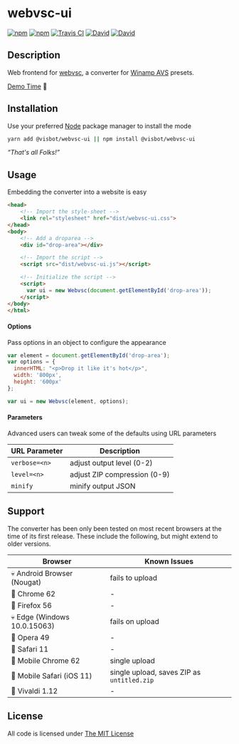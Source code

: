 # webvsc-ui

[![npm](https://img.shields.io/npm/l/@visbot/webvsc-ui.svg?style=flat-square)](https://www.npmjs.org/package/@visbot/webvsc-ui)
[![npm](https://img.shields.io/npm/v/@visbot/webvsc-ui.svg?style=flat-square)](https://www.npmjs.org/package/@visbot/webvsc-ui)
[![Travis CI](https://img.shields.io/travis/idleberg/webvsc-ui/gh-pages.svg?style=flat-square)](https://travis-ci.org/idleberg/webvsc-ui)
[![David](https://img.shields.io/david/idleberg/webvsc-ui.svg?style=flat-square)](https://david-dm.org/idleberg/webvsc-ui)
[![David](https://img.shields.io/david/dev/idleberg/webvsc-ui.svg?style=flat-square)](https://david-dm.org/idleberg/webvsc-ui?type=dev)

## Description

Web frontend for [webvsc](https://www.npmjs.com/package/@visbot/webvsc), a converter for [Winamp AVS](http://www.wikiwand.com/en/Advanced_Visualization_Studio) presets.

[Demo Time](https://idleberg.github.io/webvsc-ui/) 🙌

## Installation

Use your preferred [Node](https://nodejs.org) package manager to install the mode

```sh
yarn add @visbot/webvsc-ui || npm install @visbot/webvsc-ui
```

*“That's all Folks!”*

## Usage

Embedding the converter into a website is easy

```html
<head>
    <!-- Import the style-sheet -->
    <link rel="stylesheet" href="dist/webvsc-ui.css">
</head>
<body>
    <!-- Add a droparea -->
    <div id="drop-area"></div>

    <!-- Import the script -->
    <script src="dist/webvsc-ui.js"></script>

    <!-- Initialize the script -->
    <script>
      var ui = new Webvsc(document.getElementById('drop-area'));
    </script>
</body>
</html>
```

#### Options

Pass options in an object to configure the appearance

```js
var element = document.getElementById('drop-area');
var options = {
  innerHTML: "<p>Drop it like it's hot</p>",
  width: '800px',
  height: '600px'
};

var ui = new Webvsc(element, options);
```

#### Parameters

Advanced users can tweak some of the defaults using URL parameters

URL Parameter | Description
--------------|-----------------------------
`verbose=<n>` | adjust output level (0-2)
`level=<n>`   | adjust ZIP compression (0-9)
`minify`      | minify output JSON

## Support

The converter has been only been tested on most recent browsers at the time of its first release. These include the following, but might extend to older versions.

Browser                      | Known Issues
-----------------------------|----------------------------
💀 Android Browser (Nougat)  | fails to upload
💯 Chrome 62                 | -
💯 Firefox 56                | -
💀 Edge (Windows 10.0.15063) | fails on upload
💯 Opera 49                  | -
💯 Safari 11                 | -
🤔 Mobile Chrome 62          | single upload
🤔 Mobile Safari (iOS 11)    | single upload, saves ZIP as `untitled.zip`
💯 Vivaldi 1.12              | -

## License

All code is licensed under [The MIT License](http://opensource.org/licenses/MIT)
